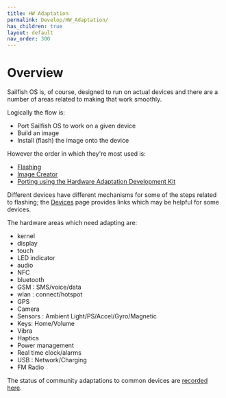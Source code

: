 ```yaml
---
title: HW Adaptation
permalink: Develop/HW_Adaptation/
has_children: true
layout: default
nav_order: 300
---
```


# Overview

Sailfish OS is, of course, designed to run on actual devices and there are a number of areas related to making that work smoothly.

Logically the flow is:

  - Port Sailfish OS to work on a given device
  - Build an image
  - Install (flash) the image onto the device

However the order in which they're most used is:

  - [Flashing](/Develop/HW_Adaptation/Flashing)
  - [Image Creator](/Services/Development/Image_Creator)
  - [Porting using the Hardware Adaptation Development Kit](/Tools/Hardware_Adaptation_Development_Kit)

Different devices have different mechanisms for some of the steps related to flashing; the [Devices](/Develop/HW_Adaptation/Devices) page provides links which may be helpful for some devices.

The hardware areas which need adapting are:

  - kernel
  - display
  - touch
  - LED indicator
  - audio
  - NFC
  - bluetooth
  - GSM : SMS/voice/data
  - wlan : connect/hotspot
  - GPS
  - Camera
  - Sensors : Ambient Light/PS/Accel/Gyro/Magnetic
  - Keys: Home/Volume
  - Vibra
  - Haptics
  - Power management
  - Real time clock/alarms
  - USB : Network/Charging
  - FM Radio

The status of community adaptations to common devices are [recorded here](https://forum.sailfishos.org/t/community-hardware-adaptations/14081).
